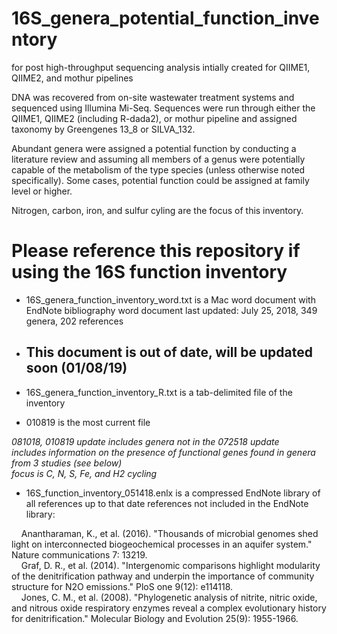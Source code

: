 # 16S_genera_potential_function_inventory
 for post high-throughput sequencing analysis
 intially created for QIIME1, QIIME2, and mothur pipelines

DNA was recovered from on-site wastewater treatment systems and sequenced using Illumina Mi-Seq. Sequences were run through either the QIIME1, QIIME2 (including R-dada2), or mothur pipeline and assigned taxonomy by Greengenes 13_8 or SILVA_132. 

Abundant genera were assigned a potential function by conducting a literature review and assuming all members of a genus were potentially capable of the metabolism of the type species (unless otherwise noted specifically). Some cases, potential function could be assigned at family level or higher. 

Nitrogen, carbon, iron, and sulfur cyling are the focus of this inventory. 

# Please reference this repository if using the 16S function inventory 

* 16S_genera_function_inventory_word.txt is a Mac word document with EndNote bibliography
word document last updated: July 25, 2018, 349 genera, 202 references
* ## This document is out of date, will be updated soon (01/08/19)

* 16S_genera_function_inventory_R.txt is a tab-delimited file of the inventory  
* 010819 is the most current file
  
             
 *081018, 010819 update includes genera not in the 072518 update*  
 *includes information on the presence of functional genes found in genera from 3 studies (see below)*  
 *focus is C, N, S, Fe, and H2 cycling*  

* 16S_function_inventory_051418.enlx is a compressed EndNote library of all references up to that date
 references not included in the EndNote library:  
   
&nbsp;&nbsp;&nbsp;   Anantharaman, K., et al. (2016). "Thousands of microbial genomes shed light on interconnected biogeochemical processes in an aquifer    system." Nature communications 7: 13219.  
&nbsp;&nbsp;&nbsp;   Graf, D. R., et al. (2014). "Intergenomic comparisons highlight modularity of the denitrification pathway and underpin the importance of community structure for N2O emissions." PloS one 9(12): e114118.  
&nbsp;&nbsp;&nbsp;   Jones, C. M., et al. (2008). "Phylogenetic analysis of nitrite, nitric oxide, and nitrous oxide respiratory enzymes reveal a complex evolutionary history for denitrification." Molecular Biology and Evolution 25(9): 1955-1966.  


